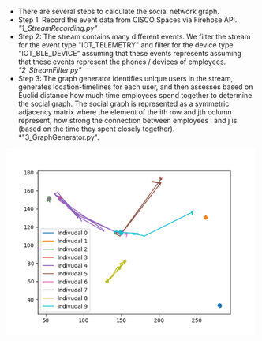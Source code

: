 - There are several steps to calculate the social network graph.
- Step 1: Record the event data from CISCO Spaces via Firehose API. *"1_StreamRecording.py"*
- Step 2: The stream contains many different events. We filter the stream for the event type "IOT_TELEMETRY" and filter for the device type "IOT_BLE_DEVICE" assuming that these events represents assuming that these events represent the phones / devices of employees. *"2_StreamFilter.py"*
- Step 3: The graph generator identifies unique users in the stream, generates location-timelines for each user, and then assesses based on Euclid distance how much time employees spend together to determine the social graph. The social graph is represented as a symmetric adjacency matrix where the element of the ith row and jth column represent, how strong the connection between employees i and j is (based on the time they spent closely together). *"3_GraphGenerator.py". 

![System Structure](TrajectoryExample.png "System Structure")

